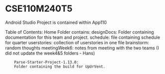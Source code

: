 # CSE110M240T5

Android Studio Project is contained within App110



Table of Contents: 
	Home Folder contains:
		designDocs: 
		Folder containing documentation for this team and project. 
			schedule: file containing schedule for quarter
			userstories: collection of userstories in one file
			brainstorm: random thoughts
			meetingWeek6: notes from meeting with the two teams
			(I did not update the week4&5 folders - Hans)
		
		Parse-Starter-Project-1.13.0: 
		Folder containing the build for UpUrVent.
